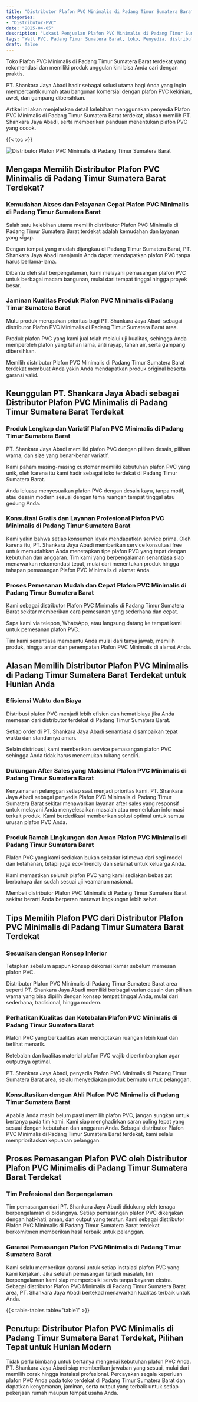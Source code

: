 ```yaml
---
title: "Distributor Plafon PVC Minimalis di Padang Timur Sumatera Barat"
categories: 
- "Distributor-PVC"
date: "2025-04-05"
description: "Lokasi Penjualan Plafon PVC Minimalis di Padang Timur Sumatera Barat bagi hunian, office, dan gerai. Panel terbaik, pilihan motif, variasi warna modern, beserta servis penempatan dikerjakan oleh teknisi ahli dan garansi resmi!|Jasa distribusi Plafon PVC Minimalis di Padang Timur Sumatera Barat untuk kebutuhan rumah, kantor, atau toko, dengan panel unggulan dan instalasi oleh teknisi berpengalaman dan kepastian resmi.|Pilihan Plafon PVC Minimalis di Padang Timur Sumatera Barat yang terbukti untuk rumah, perkantoran, serta gerai, bersama material berkualitas dan pemasangan ditangani oleh tim profesional serta kepastian resmi.|Penjualan Plafon PVC Minimalis di Padang Timur Sumatera Barat bagi rumah, office, serta toko, dengan panel unggulan dan pemasangan dikerjakan oleh tenaga ahli profesional, lengkap dengan jaminan resmi.}"
tags: "Wall PVC, Padang Timur Sumatera Barat, toko, Penyedia, distributor"
draft: false
---
```


Toko Plafon PVC Minimalis di Padang Timur Sumatera Barat terdekat yang rekomendasi dan memiliki produk unggulan kini bisa Anda cari dengan praktis.

PT. Shankara Jaya Abadi hadir sebagai solusi utama bagi Anda yang ingin mempercantik rumah atau bangunan komersial dengan plafon PVC kekinian, awet, dan gampang dibersihkan.

Artikel ini akan menjelaskan detail kelebihan menggunakan penyedia Plafon PVC Minimalis di Padang Timur Sumatera Barat terdekat, alasan memilih PT. Shankara Jaya Abadi, serta memberikan panduan menentukan plafon PVC yang cocok.

{{< toc >}}

![Distributor Plafon PVC Minimalis di Padang Timur Sumatera Barat](/images/Distributor-PVC/Distributor-Plafon-PVC-Minimalis-di-Padang-Timur-Sumatera-Barat.png)


## Mengapa Memilih Distributor Plafon PVC Minimalis di Padang Timur Sumatera Barat Terdekat?

### Kemudahan Akses dan Pelayanan Cepat Plafon PVC Minimalis di Padang Timur Sumatera Barat

Salah satu kelebihan utama memilih distributor Plafon PVC Minimalis di Padang Timur Sumatera Barat terdekat adalah kemudahan dan layanan yang sigap.

Dengan tempat yang mudah dijangkau di Padang Timur Sumatera Barat, PT. Shankara Jaya Abadi menjamin Anda dapat mendapatkan plafon PVC tanpa harus berlama-lama.

Dibantu oleh staf berpengalaman, kami melayani pemasangan plafon PVC untuk berbagai macam bangunan, mulai dari tempat tinggal hingga proyek besar.

### Jaminan Kualitas Produk Plafon PVC Minimalis di Padang Timur Sumatera Barat

Mutu produk merupakan prioritas bagi PT. Shankara Jaya Abadi sebagai distributor Plafon PVC Minimalis di Padang Timur Sumatera Barat area.

Produk plafon PVC yang kami jual telah melalui uji kualitas, sehingga Anda memperoleh plafon yang tahan lama, anti rayap, tahan air, serta gampang dibersihkan.

Memilih distributor Plafon PVC Minimalis di Padang Timur Sumatera Barat terdekat membuat Anda yakin Anda mendapatkan produk original beserta garansi valid.

## Keunggulan PT. Shankara Jaya Abadi sebagai Distributor Plafon PVC Minimalis di Padang Timur Sumatera Barat Terdekat

### Produk Lengkap dan Variatif Plafon PVC Minimalis di Padang Timur Sumatera Barat

PT. Shankara Jaya Abadi memiliki plafon PVC dengan pilihan desain, pilihan warna, dan size yang benar-benar variatif.

Kami paham masing-masing customer memiliki kebutuhan plafon PVC yang unik, oleh karena itu kami hadir sebagai toko terdekat di Padang Timur Sumatera Barat.

Anda leluasa menyesuaikan plafon PVC dengan desain kayu, tanpa motif, atau desain modern sesuai dengan tema ruangan tempat tinggal atau gedung Anda.

### Konsultasi Gratis dan Layanan Profesional Plafon PVC Minimalis di Padang Timur Sumatera Barat

Kami yakin bahwa setiap konsumen layak mendapatkan service prima. Oleh karena itu, PT. Shankara Jaya Abadi memberikan service konsultasi free untuk memudahkan Anda menetapkan tipe plafon PVC yang tepat dengan kebutuhan dan anggaran. Tim kami yang berpengalaman senantiasa siap menawarkan rekomendasi tepat, mulai dari menentukan produk hingga tahapan pemasangan Plafon PVC Minimalis di alamat Anda.

### Proses Pemesanan Mudah dan Cepat Plafon PVC Minimalis di Padang Timur Sumatera Barat

Kami sebagai distributor Plafon PVC Minimalis di Padang Timur Sumatera Barat sekitar memberikan cara pemesanan yang sederhana dan cepat.

Sapa kami via telepon, WhatsApp, atau langsung datang ke tempat kami untuk pemesanan plafon PVC.

Tim kami senantiasa membantu Anda mulai dari tanya jawab, memilih produk, hingga antar dan penempatan Plafon PVC Minimalis di alamat Anda.

## Alasan Memilih Distributor Plafon PVC Minimalis di Padang Timur Sumatera Barat Terdekat untuk Hunian Anda

### Efisiensi Waktu dan Biaya

Distribusi plafon PVC menjadi lebih efisien dan hemat biaya jika Anda memesan dari distributor terdekat di Padang Timur Sumatera Barat.

Setiap order di PT. Shankara Jaya Abadi senantiasa disampaikan tepat waktu dan standarnya aman.

Selain distribusi, kami memberikan service pemasangan plafon PVC sehingga Anda tidak harus menemukan tukang sendiri.

### Dukungan After Sales yang Maksimal Plafon PVC Minimalis di Padang Timur Sumatera Barat

Kenyamanan pelanggan setiap saat menjadi prioritas kami. PT. Shankara Jaya Abadi sebagai penyedia Plafon PVC Minimalis di Padang Timur Sumatera Barat sekitar menawarkan layanan after sales yang responsif untuk melayani Anda menyelesaikan masalah atau memerlukan informasi terkait produk. Kami berdedikasi memberikan solusi optimal untuk semua urusan plafon PVC Anda.

### Produk Ramah Lingkungan dan Aman Plafon PVC Minimalis di Padang Timur Sumatera Barat

Plafon PVC yang kami sediakan bukan sekadar istimewa dari segi model dan ketahanan, tetapi juga eco-friendly dan selamat untuk keluarga Anda.

Kami memastikan seluruh plafon PVC yang kami sediakan bebas zat berbahaya dan sudah sesuai uji keamanan nasional.

Membeli distributor Plafon PVC Minimalis di Padang Timur Sumatera Barat sekitar berarti Anda berperan merawat lingkungan lebih sehat.

## Tips Memilih Plafon PVC dari Distributor Plafon PVC Minimalis di Padang Timur Sumatera Barat Terdekat

### Sesuaikan dengan Konsep Interior

Tetapkan sebelum apapun konsep dekorasi kamar sebelum memesan plafon PVC.

Distributor Plafon PVC Minimalis di Padang Timur Sumatera Barat area seperti PT. Shankara Jaya Abadi memiliki berbagai varian desain dan pilihan warna yang bisa dipilih dengan konsep tempat tinggal Anda, mulai dari sederhana, tradisional, hingga modern.

### Perhatikan Kualitas dan Ketebalan Plafon PVC Minimalis di Padang Timur Sumatera Barat

Plafon PVC yang berkualitas akan menciptakan ruangan lebih kuat dan terlihat menarik.

Ketebalan dan kualitas material plafon PVC wajib dipertimbangkan agar outputnya optimal.

PT. Shankara Jaya Abadi, penyedia Plafon PVC Minimalis di Padang Timur Sumatera Barat area, selalu menyediakan produk bermutu untuk pelanggan.

### Konsultasikan dengan Ahli Plafon PVC Minimalis di Padang Timur Sumatera Barat

Apabila Anda masih belum pasti memilih plafon PVC, jangan sungkan untuk bertanya pada tim kami. Kami siap menghadirkan saran paling tepat yang sesuai dengan kebutuhan dan anggaran Anda. Sebagai distributor Plafon PVC Minimalis di Padang Timur Sumatera Barat terdekat, kami selalu memprioritaskan kepuasan pelanggan.

## Proses Pemasangan Plafon PVC oleh Distributor Plafon PVC Minimalis di Padang Timur Sumatera Barat Terdekat

### Tim Profesional dan Berpengalaman

Tim pemasangan dari PT. Shankara Jaya Abadi didukung oleh tenaga berpengalaman di bidangnya. Setiap pemasangan plafon PVC dikerjakan dengan hati-hati, aman, dan output yang teratur. Kami sebagai distributor Plafon PVC Minimalis di Padang Timur Sumatera Barat terdekat berkomitmen memberikan hasil terbaik untuk pelanggan.

### Garansi Pemasangan Plafon PVC Minimalis di Padang Timur Sumatera Barat

Kami selalu memberikan garansi untuk setiap instalasi plafon PVC yang kami kerjakan. Jika setelah pemasangan terjadi masalah, tim berpengalaman kami siap memperbaiki servis tanpa bayaran ekstra. Sebagai distributor Plafon PVC Minimalis di Padang Timur Sumatera Barat area, PT. Shankara Jaya Abadi bertekad menawarkan kualitas terbaik untuk Anda.

{{< table-tables table="table1" >}}

## Penutup: Distributor Plafon PVC Minimalis di Padang Timur Sumatera Barat Terdekat, Pilihan Tepat untuk Hunian Modern

Tidak perlu bimbang untuk bertanya mengenai kebutuhan plafon PVC Anda. PT. Shankara Jaya Abadi siap memberikan jawaban yang sesuai, mulai dari memilih corak hingga instalasi profesional. Percayakan segala keperluan plafon PVC Anda pada toko terdekat di Padang Timur Sumatera Barat dan dapatkan kenyamanan, jaminan, serta output yang terbaik untuk setiap pekerjaan rumah maupun tempat usaha Anda.